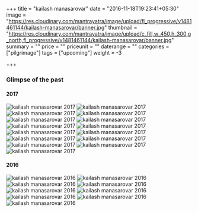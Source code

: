 +++
title = "kailash manasarovar"
date = "2016-11-18T19:23:41+05:30"
image = "https://res.cloudinary.com/mantrayatra/image/upload/fl_progressive/v1481461144/kailash-manasarovar/banner.jpg"
thumbnail = "https://res.cloudinary.com/mantrayatra/image/upload/c_fill,w_450,h_300,g_north,fl_progressive/v1481461144/kailash-manasarovar/banner.jpg"
summary = ""
price = ""
priceunit = ""
daterange = ""
categories = ["pilgrimage"]
tags = ["upcoming"]
weight = -3

+++

### Glimpse of the past

#### 2017

![kailash manasarovar 2017](https://res.cloudinary.com/mantrayatra/image/upload/c_scale,w_800,fl_progressive/kailash-manasarovar-2017/1.jpg)
![kailash manasarovar 2017](https://res.cloudinary.com/mantrayatra/image/upload/c_scale,w_800,fl_progressive/kailash-manasarovar-2017/2.jpg)
![kailash manasarovar 2017](https://res.cloudinary.com/mantrayatra/image/upload/c_scale,w_800,fl_progressive/kailash-manasarovar-2017/IMG_20170613_055458233.jpg)
![kailash manasarovar 2017](https://res.cloudinary.com/mantrayatra/image/upload/c_scale,w_800,fl_progressive/kailash-manasarovar-2017/IMG_20170613_093349833.jpg)
![kailash manasarovar 2017](https://res.cloudinary.com/mantrayatra/image/upload/c_scale,w_800,fl_progressive/kailash-manasarovar-2017/IMG_20170615_121746059.jpg)
![kailash manasarovar 2017](https://res.cloudinary.com/mantrayatra/image/upload/c_scale,w_800,fl_progressive/kailash-manasarovar-2017/IMG_20170615_190825027.jpg)
![kailash manasarovar 2017](https://res.cloudinary.com/mantrayatra/image/upload/c_scale,w_800,fl_progressive/kailash-manasarovar-2017/IMG_20170616_060722901.jpg)
![kailash manasarovar 2017](https://res.cloudinary.com/mantrayatra/image/upload/c_scale,w_800,fl_progressive/kailash-manasarovar-2017/IMG_20170616_092436890.jpg)
![kailash manasarovar 2017](https://res.cloudinary.com/mantrayatra/image/upload/c_scale,w_800,fl_progressive/kailash-manasarovar-2017/IMG_20170616_143905161.jpg)
![kailash manasarovar 2017](https://res.cloudinary.com/mantrayatra/image/upload/c_scale,w_800,fl_progressive/kailash-manasarovar-2017/IMG_20170618_153759239.jpg)
![kailash manasarovar 2017](https://res.cloudinary.com/mantrayatra/image/upload/c_scale,w_800,fl_progressive/kailash-manasarovar-2017/IMG_20170618_154800818.jpg)
![kailash manasarovar 2017](https://res.cloudinary.com/mantrayatra/image/upload/c_scale,w_800,fl_progressive/kailash-manasarovar-2017/IMG_20170618_181751284.jpg)
![kailash manasarovar 2017](https://res.cloudinary.com/mantrayatra/image/upload/c_scale,w_800,fl_progressive/kailash-manasarovar-2017/IMG_20170619_121601626.jpg)
![kailash manasarovar 2017](https://res.cloudinary.com/mantrayatra/image/upload/c_scale,w_800,fl_progressive/kailash-manasarovar-2017/IMG_20170619_124650427.jpg)
![kailash manasarovar 2017](https://res.cloudinary.com/mantrayatra/image/upload/c_scale,w_800,fl_progressive/kailash-manasarovar-2017/IMG_20170619_174018043.jpg)

#### 2016

![kailash manasarovar 2016](https://res.cloudinary.com/mantrayatra/image/upload/c_scale,w_800,fl_progressive/v1483061675/kailash-manasarovar/IMG_2978.jpg")
![kailash manasarovar 2016](https://res.cloudinary.com/mantrayatra/image/upload/c_scale,w_800,fl_progressive/v1483061718/kailash-manasarovar/IMG_3089.jpg")
![kailash manasarovar 2016](https://res.cloudinary.com/mantrayatra/image/upload/c_scale,w_800,fl_progressive/v1483061732/kailash-manasarovar/IMG_20160623_123655603.jpg")
![kailash manasarovar 2016](https://res.cloudinary.com/mantrayatra/image/upload/c_scale,w_800,fl_progressive/v1483061691/kailash-manasarovar/IMG_20160624_082237374.jpg")
![kailash manasarovar 2016](https://res.cloudinary.com/mantrayatra/image/upload/c_scale,w_800,fl_progressive/v1483061675/kailash-manasarovar/IMG-20160619-WA0032.jpg")
![kailash manasarovar 2016](https://res.cloudinary.com/mantrayatra/image/upload/c_scale,w_800,fl_progressive/v1483061702/kailash-manasarovar/IMG-20160627-WA0029.jpg")
![kailash manasarovar 2016](https://res.cloudinary.com/mantrayatra/image/upload/c_scale,w_800,fl_progressive/v1483061664/kailash-manasarovar/IMG-20160701-WA0306.jpg")
![kailash manasarovar 2016](https://res.cloudinary.com/mantrayatra/image/upload/c_scale,w_800,fl_progressive/v1483061644/kailash-manasarovar/IMG-20160707-WA0147.jpg")
![kailash manasarovar 2016](https://res.cloudinary.com/mantrayatra/image/upload/c_scale,w_800,fl_progressive/v1483061690/kailash-manasarovar/IMG-20161227-WA0078.jpg")
